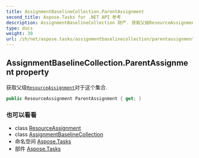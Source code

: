 ```yaml
---
title: AssignmentBaselineCollection.ParentAssignment
second_title: Aspose.Tasks for .NET API 参考
description: AssignmentBaselineCollection 财产. 获取父级ResourceAssignment对于这个集合.
type: docs
weight: 30
url: /zh/net/aspose.tasks/assignmentbaselinecollection/parentassignment/
---
```

## AssignmentBaselineCollection.ParentAssignment property

获取父级[`ResourceAssignment`](../../resourceassignment/)对于这个集合.

```csharp
public ResourceAssignment ParentAssignment { get; }
```

### 也可以看看

* class [ResourceAssignment](../../resourceassignment/)
* class [AssignmentBaselineCollection](../)
* 命名空间 [Aspose.Tasks](../../assignmentbaselinecollection/)
* 部件 [Aspose.Tasks](../../../)


